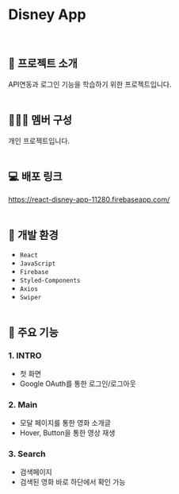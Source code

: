 # Disney App
<br />

## 📃 프로젝트 소개
  API연동과 로그인 기능을 학습하기 위한 프로젝트입니다.
<br /><br />

## 🧑‍🤝‍🧑 멤버 구성
  개인 프로젝트입니다.
<br /><br />

## 💻 배포 링크
  https://react-disney-app-11280.firebaseapp.com/
<br /><br />

## 🔎 개발 환경
  - `React`
  - `JavaScript`
  - `Firebase`
  - `Styled-Components`
  - `Axios`
  - `Swiper`
<br /><br />

## 📌 주요 기능

### 1. INTRO
  - 첫 화면
  - Google OAuth를 통한 로그인/로그아웃
    
### 2. Main
  - 모달 페이지를 통한 영화 소개글
  - Hover, Button을 통한 영상 재생

### 3. Search
  - 검색페이지
  - 검색된 영화 바로 하단에서 확인 가능
<br /><br />
